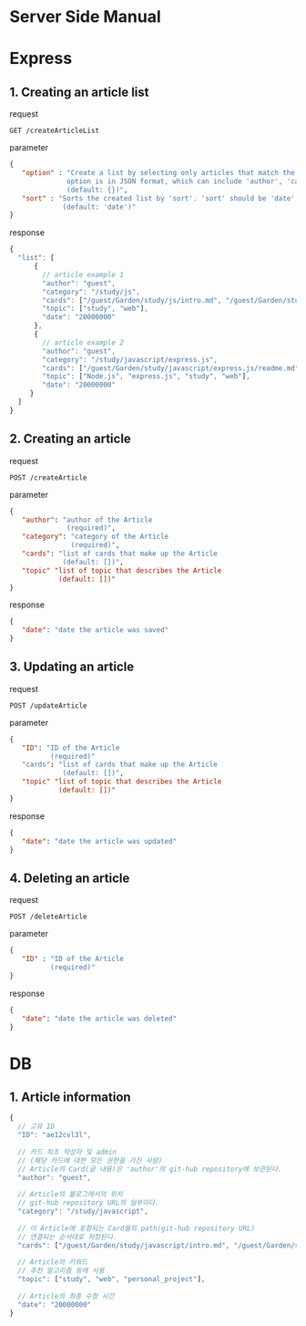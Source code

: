 # Server Side Manual
  
  
# Express

## 1. Creating an article list  

request  
```http
GET /createArticleList
```  
parameter  
```JSON
{
   "option" : "Create a list by selecting only articles that match the options. 
              option is in JSON format, which can include 'author', 'category', 'topic', 'date'.
              (default: {})",
   "sort" : "Sorts the created list by 'sort'. 'sort' should be 'date', '추가예정1', or '추가예정2'.
             (default: 'date')"
}
```

response  
```javascript
{
  "list": [
      {
        // article example 1
        "author": "guest",
        "category": "/study/js",
        "cards": ["/guest/Garden/study/js/intro.md", "/guest/Garden/study/js/intro2.md"],
        "topic": ["study", "web"],
        "date": "20000000"
      },
      {
        // article example 2
        "author": "guest",
        "category": "/study/javascript/express.js",
        "cards": ["/guest/Garden/study/javascript/express.js/readme.md"],
        "topic": ["Node.js", "express.js", "study", "web"],
        "date": "20000000"
     }
  ]
}
```

## 2. Creating an article  

request  
```http
POST /createArticle
```  
parameter  
```JSON
{
   "author": "author of the Article
              (required)",
   "category": "category of the Article
               (required)",
   "cards": "list of cards that make up the Article
             (default: [])",
   "topic" "list of topic that describes the Article
            (default: [])"
}
```

response  
```JSON
{
   "date": "date the article was saved"
}
```

## 3. Updating an article  

request  
```http
POST /updateArticle
```  
parameter  
```JSON
{
   "ID": "ID of the Article
          (required)"
   "cards": "list of cards that make up the Article
             (default: [])",
   "topic" "list of topic that describes the Article
            (default: [])"
}
```

response  
```JSON
{
   "date": "date the article was updated"
}
```

## 4. Deleting an article 

request  
```http
POST /deleteArticle
```  
parameter  
```JSON
{
   "ID" : "ID of the Article
          (required)"
}
```

response  
```JSON
{
   "date": "date the article was deleted"
}
```

# DB

## 1. Article information
```javascript
{
  // 고유 ID
  "ID": "ae12cvl3l",
  
  // 카드 최초 작성자 및 admin 
  // (해당 카드에 대한 모든 권한을 가진 사람)
  // Article의 Card(글 내용)은 'author'의 git-hub repository에 보관된다.
  "author": "guest",
  
  // Article의 블로그에서의 위치
  // git-hub repository URL의 일부이다.
  "category": "/study/javascript",
  
  // 이 Article에 포함되는 Card들의 path(git-hub repository URL)
  // 연결되는 순서대로 저장된다.
  "cards": ["/guest/Garden/study/javascript/intro.md", "/guest/Garden/study/javascript/intro2.md"],
  
  // Article의 키워드
  // 추천 알고리즘 등에 사용 
  "topic": ["study", "web", "personal_project"],
  
  // Article의 최종 수정 시간
  "date": "20000000"
}
```
